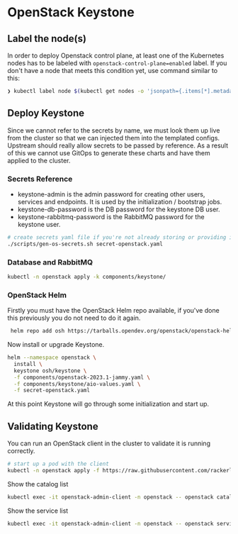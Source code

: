 # OpenStack Keystone

## Label the node(s)

In order to deploy Openstack control plane, at least one of the Kubernetes
nodes has to be labeled with `openstack-control-plane=enabled` label. If you
don't have a node that meets this condition yet, use command similar to this:

```bash
❯ kubectl label node $(kubectl get nodes -o 'jsonpath={.items[*].metadata.name}') openstack-control-plane=enabled
```

## Deploy Keystone

Since we cannot refer to the secrets by name, we must look them up live from the cluster
so that we can injected them into the templated configs. Upstream should really allow
secrets to be passed by reference. As a result of this we cannot use GitOps to generate
these charts and have them applied to the cluster.

### Secrets Reference

- keystone-admin is the admin password for creating other users, services and endpoints.
  It is used by the initialization / bootstrap jobs.
- keystone-db-password is the DB password for the keystone DB user.
- keystone-rabbitmq-password is the RabbitMQ password for the keystone user.

```bash
# create secrets yaml file if you're not already storing or providing it differently
./scripts/gen-os-secrets.sh secret-openstack.yaml
```

### Database and RabbitMQ

```bash
kubectl -n openstack apply -k components/keystone/
```

### OpenStack Helm

Firstly you must have the OpenStack Helm repo available, if you've done this
previously you do not need to do it again.

```bash
 helm repo add osh https://tarballs.opendev.org/openstack/openstack-helm/
 ```

Now install or upgrade Keystone.

```bash
helm --namespace openstack \
  install \
  keystone osh/keystone \
  -f components/openstack-2023.1-jammy.yaml \
  -f components/keystone/aio-values.yaml \
  -f secret-openstack.yaml
```

At this point Keystone will go through some initialization and start up.

## Validating Keystone

You can run an OpenStack client in the cluster to validate it is running correctly.

```bash
# start up a pod with the client
kubectl -n openstack apply -f https://raw.githubusercontent.com/rackerlabs/genestack/main/manifests/utils/utils-openstack-client-admin.yaml
```

Show the catalog list

```bash
kubectl exec -it openstack-admin-client -n openstack -- openstack catalog list
```

Show the service list

```bash
kubectl exec -it openstack-admin-client -n openstack -- openstack service list
```

